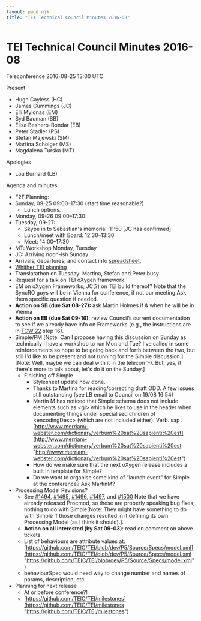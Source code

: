 ```yaml
---
layout: page.njk
title: "TEI Technical Council Minutes 2016-08"
---
```

# TEI Technical Council Minutes 2016-08





 
 Teleconference 2016\-08\-25 13:00 UTC
 
 Present


* Hugh Cayless (HC)
* James Cummings (JC)
* Elli Mylonas (EM)
* Syd Bauman (SB)
* Elisa Beshero\-Bondar (EB)
* Peter Stadler (PS)
* Stefan Majewski (SM)
* Martina Scholger (MS)
* Magdalena Turska (MT)


Apologies


* Lou Burnard (LB)




 
 Agenda and minutes
 
 
* F2F Planning:
* Sunday, 09\-25 09:00–17:30 (start time reasonable?)
	+ Lunch options.
* Monday, 09\-26 09:00–17:30
* Tuesday, 09\-27:
	+ Skype in to Sebastian's memorial: 11:50 \[JC has confirmed]
	+ Lunch/meet with Board: 12:30–13:30
	+ Meet: 14:00–17:30
* MT: Workshop Monday, Tuesday
* JC: Arriving noon\-ish Sunday
* Arrivals, departures, and contact info [spreadsheet](https://www.tei-c.org/Activities/Council/Meetings/gid=0 "spreadsheet").
* [Whither TEI planning](https://docs.google.com/document/d/1E1SEMfxvhhm_I9fAwFzOMXOl6mLy02o10aJWQt7BfhM/edit "Whither TEI planning")
* Translatathon on Tuesday: Martina, Stefan and Peter busy
* Request for a talk on TEI oXygen framework.
* EM on oXygen Frameworks; JC(?) on TEI build thereof? Note that the SyncRO guys will
 be in Vienna for conference, if not our meeting.Ask them specific question if needed.
* **Action on SB (due Sat 08\-27\):** ask Martin Holmes if \& when he will be in Vienna
* **Action on EB (due Sat 09\-16\)**: review Council’s current documentation to see if we already have info on Frameworks
 (e.g., the instructions are in [TCW 22](http://teic.github.io/TCW/tcw22.html "TCW 22") step 16\).
* Simple/PM \[Note: Can I propose having this discussion on Sunday as technically I have
 a workshop to run Mon and Tue? I've called in some reinforcements so hope to be going
 back and forth between the two, but still I'd like to be present and not running for
 the Simple discussion.] \[Note: Well, maybe we can deal with it in the telecon :\-).
 But, yes, if there's more to talk about, let's do it on the Sunday.]
	+ Finishing off Simple
		- Stylesheet update now done.
		- Thanks to Martina for reading/correcting draft ODD. A few issues still outstanding
		 (see LB email to Council on 19/08 16:54\)
		- Martin M has noticed that Simple schema does not include elements such as \<gi\> which
		 he likes to use in the header when documenting things under specialised children of
		 \<encodingDesc\> (which are not included either). Verb. sap . [http://www.merriam\-webster.com/dictionary/verbum%20sat%20sapienti%20est](http://www.merriam-webster.com/dictionary/verbum%20sat%20sapienti%20est "http://www.merriam-webster.com/dictionary/verbum%20sat%20sapienti%20est")
		- How do we make sure that the next oXygen release includes a built in template for
		 Simple?
		- Do we want to organise some kind of “launch event” for Simple at the conference? Ask
		 MartinM?
* Processing Model Revisions?
	+ See [\#1494](https://github.com/TEIC/TEI/issues/1494 "#1494"), [\#1495](https://github.com/TEIC/TEI/issues/1495 "#1495"), [\#1496](https://github.com/TEIC/TEI/issues/1496 "#1496"), [\#1497](https://github.com/TEIC/TEI/issues/1497 "#1497"), and [\#1500](https://github.com/TEIC/TEI/issues/1500 "#1500") Note that we have already released Procmod, so these are properly speaking bug fixes,
	 nothing to do with Simple\[Note: They might have something to do with Simple if those changes resulted in it
	 defining its own Processing Model (as I think it should).].
	+ **Action on all interested (by Sat 09\-03\)**: read on comment on above tickets.
	+ List of behaviours are attribute values at: [https://github.com/TEIC/TEI/blob/dev/P5/Source/Specs/model.xml](https://github.com/TEIC/TEI/blob/dev/P5/Source/Specs/model.xml "https://github.com/TEIC/TEI/blob/dev/P5/Source/Specs/model.xml")
	+ behaviourSpec would need way to change number and names of params, description, etc.
* Planning for next release
	+ At or before conference?!
	+ [https://github.com/TEIC/TEI/milestones](https://github.com/TEIC/TEI/milestones "https://github.com/TEIC/TEI/milestones")






